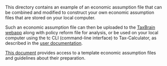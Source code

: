This directory contains an example of an economic assumption file that can
be combined and modified to construct your own economic assumption files
that are stored on your local computer.

Such an economic assumption file can then be uploaded to the [TaxBrain
webapp](https://www.ospc.org/taxbrain/file/) along with policy reform
file for analysis, or be used on your local computer using
the tc CLI (command-line interface) to Tax-Calculator, as described in
the [user
documentation](https://open-source-economics.github.io/Tax-Calculator/index.html#cli).

[This
document](https://github.com/open-source-economics/Tax-Calculator/blob/master/taxcalc/assumptions/ASSUMPTIONS.md#how-to-specify-economic-assumptions-in-a-json-assumption-file)
provides access to a template economic assumption files and guidelines
about their preparation.
